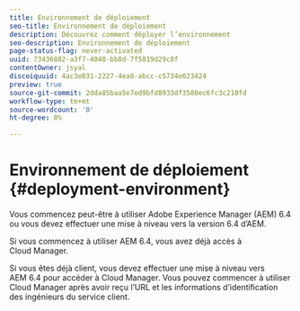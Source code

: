 ```yaml
---
title: Environnement de déploiement
seo-title: Environnement de déploiement
description: Découvrez comment déployer l’environnement
seo-description: Environnement de déploiement
page-status-flag: never-activated
uuid: 73436882-a3f7-4048-bb8d-7f5819d29c8f
contentOwner: jsyal
discoiquuid: 4ac3e831-2227-4ea8-abcc-c5734e023424
preview: true
source-git-commit: 2dda85baa5e7ed9bfd8933df3580ec6fc3c210fd
workflow-type: tm+mt
source-wordcount: '0'
ht-degree: 0%

---
```



# Environnement de déploiement {#deployment-environment}

Vous commencez peut-être à utiliser Adobe Experience Manager (AEM) 6.4 ou vous devez effectuer une mise à niveau vers la version 6.4 d’AEM.

Si vous commencez à utiliser AEM 6.4, vous avez déjà accès à Cloud Manager.

Si vous êtes déjà client, vous devez effectuer une mise à niveau vers AEM 6.4 pour accéder à Cloud Manager. Vous pouvez commencer à utiliser Cloud Manager après avoir reçu l’URL et les informations d’identification des ingénieurs du service client.
